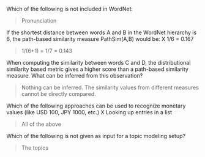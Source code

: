 Which of the following is not included in WordNet:
> Pronunciation

If the shortest distance between words A and B in the WordNet hierarchy is 6, the path-based similarity measure PathSim(A,B) would be:
X 1/6 = 0.167
> 1/(6+1) = 1/7 = 0.143

When computing the similarity between words C and D, the distributional similarity based metric gives a higher score than a path-based similarity measure. What can be inferred from this observation?
> Nothing can be inferred. The similarity values from different measures cannot be directly compared.

Which of the following approaches can be used to recognize monetary values (like USD 100, JPY 1000, etc.)
X Looking up entries in a list
> All of the above

Which of the following is not given as input for a topic modeling setup?
> The topics